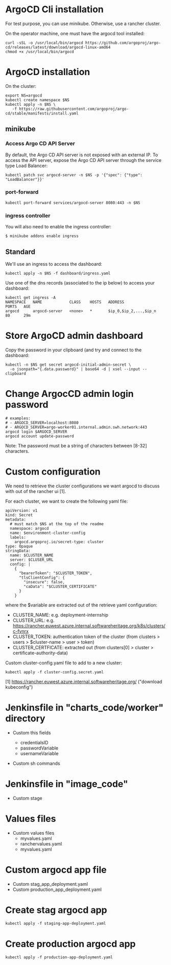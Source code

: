 # ArgoCD Cli installation

For test purpose, you can use minikube. Otherwise, use a rancher cluster.

On the operator machine, one must have the argocd tool installed:
```
curl -sSL -o /usr/local/bin/argocd https://github.com/argoproj/argo-cd/releases/latest/download/argocd-linux-amd64
chmod +x /usr/local/bin/argocd
```

# ArgoCD installation

On the cluster:
```
export NS=argocd
kubectl create namespace $NS
kubectl apply -n $NS \
   -f https://raw.githubusercontent.com/argoproj/argo-cd/stable/manifests/install.yaml
```

## minikube

### Access Argo CD API Server

By default, the Argo CD API server is not exposed with an external IP. To access the API
server, expose the Argo CD API server through the service type Load Balancer:

```
kubectl patch svc argocd-server -n $NS -p '{"spec": {"type": "LoadBalancer"}}'
```

### port-forward

```
kubectl port-forward services/argocd-server 8080:443 -n $NS
```

### ingress controller

You will also need to enable the ingress controller:
```
$ minikube addons enable ingress
```

## Standard

We'll use an ingress to access the dashboard:
```
kubectl apply -n $NS -f dashboard/ingress.yaml
```

Use one of the dns records (associated to the ip below) to access your dashboard:
```
kubectl get ingress -A
NAMESPACE   NAME            CLASS    HOSTS   ADDRESS                       PORTS   AGE
argocd      argocd-server   <none>   *       $ip_0,$ip_2,...,$ip_n   80      29m
```

# Store ArgoCD admin dashboard

Copy the password in your clipboard (and try and connect to the dashboard:
```
kubectl -n $NS get secret argocd-initial-admin-secret \
  -o jsonpath="{.data.password}" | base64 -d | xsel --input --clipboard
```

# Change ArgocCD admin login password

```
# examples:
# - ARGOCD_SERVER=localhost:8080
# - ARGOCD_SERVER=argo-worker01.internal.admin.swh.network:443
argocd login $ARGOCD_SERVER
argocd account update-password
```

Note:
The password must be a string of characters between [8-32] characters.

# Custom configuration

We need to retrieve the cluster configurations we want argocd to discuss with out of the
rancher ui [1].

For each cluster, we want to create the following yaml file:

```
apiVersion: v1
kind: Secret
metadata:
  # must match $NS at the top of the readme
  namespace: argocd
  name: $environment-cluster-config
  labels:
    argocd.argoproj.io/secret-type: cluster
type: Opaque
stringData:
  name: $CLUSTER_NAME
  server: $CLUSER_URL
  config: |
    {
      "bearerToken": "$CLUSTER_TOKEN",
      "tlsClientConfig": {
        "insecure": false,
        "caData": "$CLUSTER_CERTIFICATE"
      }
    }

```

where the $variable are extracted out of the retrieve yaml configuration:
- CLUSTER_NAME: e.g. deployment-internship
- CLUSTER_URL: e.g. https://rancher.euwest.azure.internal.softwareheritage.org/k8s/clusters/c-fvnrx
- CLUSTER_TOKEN: authentication token of the cluster (from clusters > users >
  $cluster-name > user > token)
- CLUSTER_CERTFICATE: extracted out (from clusters[0] > cluster >
  certificate-authority-data)


Custom cluster-config.yaml file to add to a new cluster:

```
kubectl apply -f cluster-config.secret.yaml
```

[1] https://rancher.euwest.azure.internal.softwareheritage.org/ ("download kubeconfig")

# Jenkinsfile in "charts_code/worker" directory

- Custom this fields
  - credentialsID
  - passwordVariable
  - usernameVariable

- Custom sh commands

# Jenkinsfile in "image_code"

- Custom stage

# Values files

- Custom values files
  - myvalues.yaml
  - ranchervalues.yaml
  - myvalues.yaml

# Custom argocd app file

- Custom stag_app_deployment.yaml
- Custom production_app_deployment.yaml

# Create stag argocd app

```
kubectl apply -f staging-app-deployment.yaml
```

# Create production argocd app

```
kubectl apply -f production-app-deployment.yaml
```
